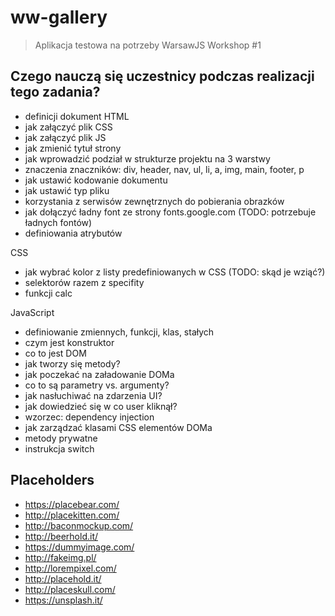 # ww-gallery

> Aplikacja testowa na potrzeby WarsawJS Workshop #1

## Czego nauczą się uczestnicy podczas realizacji tego zadania?

* definicji dokument HTML
* jak załączyć plik CSS
* jak załączyć plik JS
* jak zmienić tytuł strony
* jak wprowadzić podział w strukturze projektu na 3 warstwy
* znaczenia znaczników: div, header, nav, ul, li, a, img, main, footer, p
* jak ustawić kodowanie dokumentu
* jak ustawić typ pliku
* korzystania z serwisów zewnętrznych do pobierania obrazków
* jak dołączyć ładny font ze strony fonts.google.com (TODO: potrzebuje ładnych fontów)
* definiowania atrybutów

CSS

* jak wybrać kolor z listy predefiniowanych w CSS (TODO: skąd je wziąć?)
* selektorów razem z specifity
* funkcji calc

JavaScript
* definiowanie zmiennych, funkcji, klas, stałych
* czym jest konstruktor
* co to jest DOM
* jak tworzy się metody?
* jak poczekać na załadowanie DOMa
* co to są parametry vs. argumenty?
* jak nasłuchiwać na zdarzenia UI?
* jak dowiedzieć się w co user kliknął?
* wzorzec: dependency injection
* jak zarządzać klasami CSS elementów DOMa
* metody prywatne
* instrukcja switch

## Placeholders

* https://placebear.com/
* http://placekitten.com/
* http://baconmockup.com/
* http://beerhold.it/
* https://dummyimage.com/
* http://fakeimg.pl/
* http://lorempixel.com/
* http://placehold.it/
* http://placeskull.com/
* https://unsplash.it/
